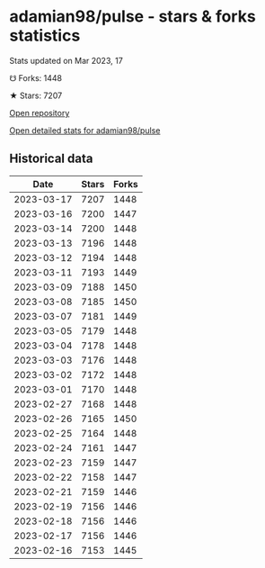 # adamian98/pulse - stars & forks statistics

Stats updated on Mar 2023, 17

☋ Forks: 1448

★ Stars: 7207

[Open repository](https://github.com/adamian98/pulse)

[Open detailed stats for adamian98/pulse](https://reviewgithub.com/rep/adamian98/pulse)

## Historical data
| Date | Stars | Forks |
|------|-------|-------|
| 2023-03-17 | 7207 | 1448 | 
| 2023-03-16 | 7200 | 1447 | 
| 2023-03-14 | 7200 | 1448 | 
| 2023-03-13 | 7196 | 1448 | 
| 2023-03-12 | 7194 | 1448 | 
| 2023-03-11 | 7193 | 1449 | 
| 2023-03-09 | 7188 | 1450 | 
| 2023-03-08 | 7185 | 1450 | 
| 2023-03-07 | 7181 | 1449 | 
| 2023-03-05 | 7179 | 1448 | 
| 2023-03-04 | 7178 | 1448 | 
| 2023-03-03 | 7176 | 1448 | 
| 2023-03-02 | 7172 | 1448 | 
| 2023-03-01 | 7170 | 1448 | 
| 2023-02-27 | 7168 | 1448 | 
| 2023-02-26 | 7165 | 1450 | 
| 2023-02-25 | 7164 | 1448 | 
| 2023-02-24 | 7161 | 1447 | 
| 2023-02-23 | 7159 | 1447 | 
| 2023-02-22 | 7158 | 1447 | 
| 2023-02-21 | 7159 | 1446 | 
| 2023-02-19 | 7156 | 1446 | 
| 2023-02-18 | 7156 | 1446 | 
| 2023-02-17 | 7156 | 1446 | 
| 2023-02-16 | 7153 | 1445 | 


